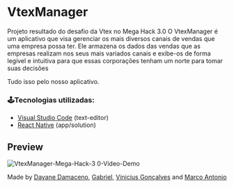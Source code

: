 # VtexManager

Projeto resultado do desafio da Vtex no Mega Hack 3.0
O VtexManager é um aplicativo que visa gerenciar os mais diversos canais de vendas que uma empresa possa ter. 
Ele armazena os dados das vendas que as empresas realizam nos seus mais variados canais e exibe-os de forma 
legível e intuitiva para que essas corporações tenham um norte para tomar suas decisões

Tudo isso pelo nosso aplicativo.

### 🕹Tecnologias utilizadas:

- [Visual Studio Code](https://visualstudio.microsoft.com/pt-br/) (text-editor)
- [React Native](https://reactnative.dev/) (app/solution)

## Preview
![VtexManager-Mega-Hack-3 0-Vídeo-Demo](https://user-images.githubusercontent.com/65511251/88250863-42b08900-cc7f-11ea-9736-0a28fb192286.gif)

Made by 
[Dayane Damaceno](https://github.com/DayaneDamaceno), 
[Gabriel](https://github.com/gabrielsbs), 
[Vinicius Gonçalves](https://github.com/Vevezes) and [Marco Antonio](https://github.com/marcoantonioap) 



